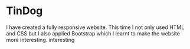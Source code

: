 # TinDog
I have created a fully responsive website. This time I not only used HTML and CSS but I also applied Bootstrap which I learnt to make the website more interesting. interesting 
